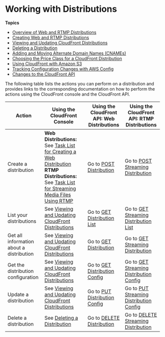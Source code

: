 # Working with Distributions<a name="distribution-working-with"></a>

**Topics**
+ [Overview of Web and RTMP Distributions](distribution-overview.md)
+ [Creating Web and RTMP Distributions](distribution-create.md)
+ [Viewing and Updating CloudFront Distributions](HowToUpdateDistribution.md)
+ [Deleting a Distribution](HowToDeleteDistribution.md)
+ [Adding and Moving Alternate Domain Names \(CNAMEs\)](CNAMEs.md)
+ [Choosing the Price Class for a CloudFront Distribution](PriceClass.md)
+ [Using CloudFront with Amazon S3](MigrateS3ToCloudFront.md)
+ [Tracking Configuration Changes with AWS Config](TrackingChanges.md)
+ [Changes to the CloudFront API](APIChanges.md)

The following table lists the actions you can perform on a distribution and provides links to the corresponding documentation on how to perform the actions using the CloudFront console and the CloudFront API\.


| Action | Using the CloudFront Console | Using the CloudFront API: Web Distributions | Using the CloudFront API: RTMP Distributions | 
| --- | --- | --- | --- | 
| Create a distribution |  **Web Distributions:** See [Task List for Creating a Web Distribution](distribution-web-creating.md) **RTMP Distributions:** See [Task List for Streaming Media Files Using RTMP](distribution-rtmp-creating.md)  | Go to [POST Distribution](http://docs.aws.amazon.com/cloudfront/latest/APIReference/CreateDistribution.html) | Go to [POST Streaming Distribution](http://docs.aws.amazon.com/cloudfront/latest/APIReference/CreateStreamingDistribution.html) | 
| List your distributions | See [Viewing and Updating CloudFront Distributions](HowToUpdateDistribution.md) | Go to [GET Distribution List](http://docs.aws.amazon.com/cloudfront/latest/APIReference/ListDistributions.html)  | Go to [GET Streaming Distribution List](http://docs.aws.amazon.com/cloudfront/latest/APIReference/ListStreamingDistributions.html) | 
| Get all information about a distribution | See [Viewing and Updating CloudFront Distributions](HowToUpdateDistribution.md) | Go to [GET Distribution](http://docs.aws.amazon.com/cloudfront/latest/APIReference/GetDistribution.html) | Go to [GET Streaming Distribution](http://docs.aws.amazon.com/cloudfront/latest/APIReference/GetStreamingDistribution.html) | 
| Get the distribution configuration | See [Viewing and Updating CloudFront Distributions](HowToUpdateDistribution.md) | Go to [GET Distribution Config](http://docs.aws.amazon.com/cloudfront/latest/APIReference/GetConfig.html) | Go to [GET Streaming Distribution Config](http://docs.aws.amazon.com/cloudfront/latest/APIReference/GetStreamingDistConfig.html) | 
| Update a distribution | See [Viewing and Updating CloudFront Distributions](HowToUpdateDistribution.md) | Go to [PUT Distribution Config](http://docs.aws.amazon.com/cloudfront/latest/APIReference/PutConfig.html) | Go to [PUT Streaming Distribution Config](http://docs.aws.amazon.com/cloudfront/latest/APIReference/PutStreamingDistConfig.html) | 
| Delete a distribution | See [Deleting a Distribution](HowToDeleteDistribution.md) | Go to [DELETE Distribution](http://docs.aws.amazon.com/cloudfront/latest/APIReference/DeleteDistribution.html) | Go to [DELETE Streaming Distribution](http://docs.aws.amazon.com/cloudfront/latest/APIReference/DeleteStreamingDistribution.html) | 